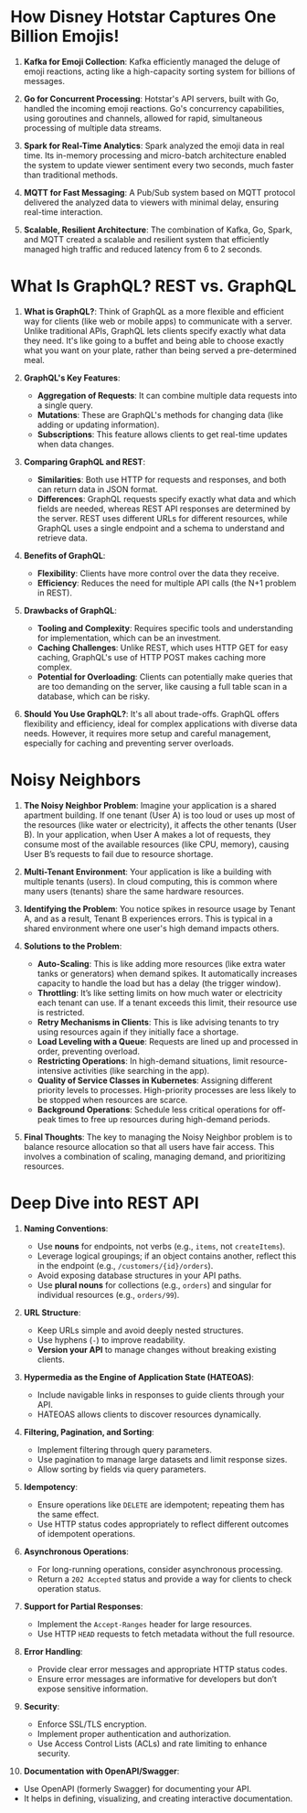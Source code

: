 # How Disney Hotstar Captures One Billion Emojis!

1. **Kafka for Emoji Collection**: Kafka efficiently managed the deluge of emoji reactions, acting like a high-capacity sorting system for billions of messages.

2. **Go for Concurrent Processing**: Hotstar's API servers, built with Go, handled the incoming emoji reactions. Go's concurrency capabilities, using goroutines and channels, allowed for rapid, simultaneous processing of multiple data streams.

3. **Spark for Real-Time Analytics**: Spark analyzed the emoji data in real time. Its in-memory processing and micro-batch architecture enabled the system to update viewer sentiment every two seconds, much faster than traditional methods.

4. **MQTT for Fast Messaging**: A Pub/Sub system based on MQTT protocol delivered the analyzed data to viewers with minimal delay, ensuring real-time interaction.

5. **Scalable, Resilient Architecture**: The combination of Kafka, Go, Spark, and MQTT created a scalable and resilient system that efficiently managed high traffic and reduced latency from 6 to 2 seconds.

# What Is GraphQL? REST vs. GraphQL

1. **What is GraphQL?**: Think of GraphQL as a more flexible and efficient way for clients (like web or mobile apps) to communicate with a server. Unlike traditional APIs, GraphQL lets clients specify exactly what data they need. It's like going to a buffet and being able to choose exactly what you want on your plate, rather than being served a pre-determined meal.

2. **GraphQL's Key Features**:

   - **Aggregation of Requests**: It can combine multiple data requests into a single query.
   - **Mutations**: These are GraphQL's methods for changing data (like adding or updating information).
   - **Subscriptions**: This feature allows clients to get real-time updates when data changes.

3. **Comparing GraphQL and REST**:

   - **Similarities**: Both use HTTP for requests and responses, and both can return data in JSON format.
   - **Differences**: GraphQL requests specify exactly what data and which fields are needed, whereas REST API responses are determined by the server. REST uses different URLs for different resources, while GraphQL uses a single endpoint and a schema to understand and retrieve data.

4. **Benefits of GraphQL**:

   - **Flexibility**: Clients have more control over the data they receive.
   - **Efficiency**: Reduces the need for multiple API calls (the N+1 problem in REST).

5. **Drawbacks of GraphQL**:

   - **Tooling and Complexity**: Requires specific tools and understanding for implementation, which can be an investment.
   - **Caching Challenges**: Unlike REST, which uses HTTP GET for easy caching, GraphQL's use of HTTP POST makes caching more complex.
   - **Potential for Overloading**: Clients can potentially make queries that are too demanding on the server, like causing a full table scan in a database, which can be risky.

6. **Should You Use GraphQL?**: It's all about trade-offs. GraphQL offers flexibility and efficiency, ideal for complex applications with diverse data needs. However, it requires more setup and careful management, especially for caching and preventing server overloads.

# Noisy Neighbors

1. **The Noisy Neighbor Problem**: Imagine your application is a shared apartment building. If one tenant (User A) is too loud or uses up most of the resources (like water or electricity), it affects the other tenants (User B). In your application, when User A makes a lot of requests, they consume most of the available resources (like CPU, memory), causing User B’s requests to fail due to resource shortage.

2. **Multi-Tenant Environment**: Your application is like a building with multiple tenants (users). In cloud computing, this is common where many users (tenants) share the same hardware resources.

3. **Identifying the Problem**: You notice spikes in resource usage by Tenant A, and as a result, Tenant B experiences errors. This is typical in a shared environment where one user's high demand impacts others.

4. **Solutions to the Problem**:

   - **Auto-Scaling**: This is like adding more resources (like extra water tanks or generators) when demand spikes. It automatically increases capacity to handle the load but has a delay (the trigger window).
   - **Throttling**: It’s like setting limits on how much water or electricity each tenant can use. If a tenant exceeds this limit, their resource use is restricted.
   - **Retry Mechanisms in Clients**: This is like advising tenants to try using resources again if they initially face a shortage.
   - **Load Leveling with a Queue**: Requests are lined up and processed in order, preventing overload.
   - **Restricting Operations**: In high-demand situations, limit resource-intensive activities (like searching in the app).
   - **Quality of Service Classes in Kubernetes**: Assigning different priority levels to processes. High-priority processes are less likely to be stopped when resources are scarce.
   - **Background Operations**: Schedule less critical operations for off-peak times to free up resources during high-demand periods.

5. **Final Thoughts**: The key to managing the Noisy Neighbor problem is to balance resource allocation so that all users have fair access. This involves a combination of scaling, managing demand, and prioritizing resources.

# Deep Dive into REST API

1. **Naming Conventions**:

   - Use **nouns** for endpoints, not verbs (e.g., `items`, not `createItems`).
   - Leverage logical groupings; if an object contains another, reflect this in the endpoint (e.g., `/customers/{id}/orders`).
   - Avoid exposing database structures in your API paths.
   - Use **plural nouns** for collections (e.g., `orders`) and singular for individual resources (e.g., `orders/99`).

2. **URL Structure**:

   - Keep URLs simple and avoid deeply nested structures.
   - Use hyphens (`-`) to improve readability.
   - **Version your API** to manage changes without breaking existing clients.

3. **Hypermedia as the Engine of Application State (HATEOAS)**:

   - Include navigable links in responses to guide clients through your API.
   - HATEOAS allows clients to discover resources dynamically.

4. **Filtering, Pagination, and Sorting**:

   - Implement filtering through query parameters.
   - Use pagination to manage large datasets and limit response sizes.
   - Allow sorting by fields via query parameters.

5. **Idempotency**:

   - Ensure operations like `DELETE` are idempotent; repeating them has the same effect.
   - Use HTTP status codes appropriately to reflect different outcomes of idempotent operations.

6. **Asynchronous Operations**:

   - For long-running operations, consider asynchronous processing.
   - Return a `202 Accepted` status and provide a way for clients to check operation status.

7. **Support for Partial Responses**:

   - Implement the `Accept-Ranges` header for large resources.
   - Use HTTP `HEAD` requests to fetch metadata without the full resource.

8. **Error Handling**:

   - Provide clear error messages and appropriate HTTP status codes.
   - Ensure error messages are informative for developers but don’t expose sensitive information.

9. **Security**:

   - Enforce SSL/TLS encryption.
   - Implement proper authentication and authorization.
   - Use Access Control Lists (ACLs) and rate limiting to enhance security.

10. **Documentation with OpenAPI/Swagger**:

- Use OpenAPI (formerly Swagger) for documenting your API.
- It helps in defining, visualizing, and creating interactive documentation.
